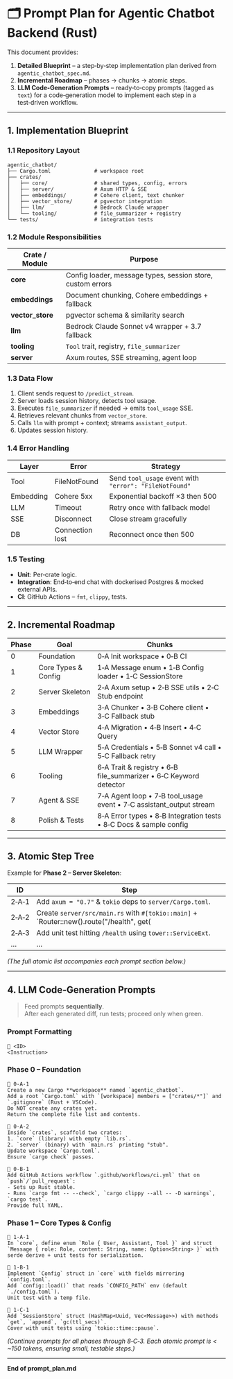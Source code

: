 # 🗂️ Prompt Plan for Agentic Chatbot Backend (Rust)

This document provides:

1. **Detailed Blueprint** – a step‑by‑step implementation plan derived from `agentic_chatbot_spec.md`.
2. **Incremental Roadmap** – phases → chunks → atomic steps.
3. **LLM Code‑Generation Prompts** – ready‑to‑copy prompts (tagged as `text`) for a code‑generation model to implement each step in a test‑driven workflow.

---

## 1. Implementation Blueprint

### 1.1 Repository Layout
```
agentic_chatbot/
├── Cargo.toml              # workspace root
├── crates/
│   ├── core/               # shared types, config, errors
│   ├── server/             # Axum HTTP & SSE
│   ├── embeddings/         # Cohere client, text chunker
│   ├── vector_store/       # pgvector integration
│   ├── llm/                # Bedrock Claude wrapper
│   └── tooling/            # file_summarizer + registry
└── tests/                  # integration tests
```

### 1.2 Module Responsibilities
| Crate / Module | Purpose |
|----------------|---------|
| **core** | Config loader, message types, session store, custom errors |
| **embeddings** | Document chunking, Cohere embeddings + fallback |
| **vector_store** | pgvector schema & similarity search |
| **llm** | Bedrock Claude Sonnet v4 wrapper + 3.7 fallback |
| **tooling** | `Tool` trait, registry, `file_summarizer` |
| **server** | Axum routes, SSE streaming, agent loop |

### 1.3 Data Flow
1. Client sends request to `/predict_stream`.
2. Server loads session history, detects tool usage.
3. Executes `file_summarizer` if needed → emits `tool_usage` SSE.
4. Retrieves relevant chunks from `vector_store`.
5. Calls `llm` with prompt + context; streams `assistant_output`.
6. Updates session history.

### 1.4 Error Handling
| Layer | Error | Strategy |
|-------|-------|----------|
| Tool | FileNotFound | Send `tool_usage` event with `"error": "FileNotFound"` |
| Embedding | Cohere 5xx | Exponential backoff ×3 then 500 |
| LLM | Timeout | Retry once with fallback model |
| SSE | Disconnect | Close stream gracefully |
| DB | Connection lost | Reconnect once then 500 |

### 1.5 Testing
- **Unit**: Per‑crate logic.
- **Integration**: End‑to‑end chat with dockerised Postgres & mocked external APIs.
- **CI**: GitHub Actions – `fmt`, `clippy`, tests.

---

## 2. Incremental Roadmap

| Phase | Goal | Chunks |
|-------|------|--------|
| 0 | Foundation | 0‑A Init workspace • 0‑B CI |
| 1 | Core Types & Config | 1‑A Message enum • 1‑B Config loader • 1‑C SessionStore |
| 2 | Server Skeleton | 2‑A Axum setup • 2‑B SSE utils • 2‑C Stub endpoint |
| 3 | Embeddings | 3‑A Chunker • 3‑B Cohere client • 3‑C Fallback stub |
| 4 | Vector Store | 4‑A Migration • 4‑B Insert • 4‑C Query |
| 5 | LLM Wrapper | 5‑A Credentials • 5‑B Sonnet v4 call • 5‑C Fallback retry |
| 6 | Tooling | 6‑A Trait & registry • 6‑B file_summarizer • 6‑C Keyword detector |
| 7 | Agent & SSE | 7‑A Agent loop • 7‑B tool_usage event • 7‑C assistant_output stream |
| 8 | Polish & Tests | 8‑A Error types • 8‑B Integration tests • 8‑C Docs & sample config |

---

## 3. Atomic Step Tree

Example for **Phase 2 – Server Skeleton**:

| ID | Step |
|----|------|
| 2‑A‑1 | Add `axum = "0.7"` & `tokio` deps to `server/Cargo.toml`. |
| 2‑A‑2 | Create `server/src/main.rs` with `#[tokio::main]` + `Router::new().route("/health", get(|| async {"ok"}))`. |
| 2‑A‑3 | Add unit test hitting `/health` using `tower::ServiceExt`. |
| … | … |

*(The full atomic list accompanies each prompt section below.)*

---

## 4. LLM Code‑Generation Prompts

> Feed prompts **sequentially**.  
> After each generated diff, run tests; proceed only when green.

### Prompt Formatting
```text
🔖 <ID>
<Instruction>
```

### Phase 0 – Foundation

```text
🔖 0‑A‑1
Create a new Cargo **workspace** named `agentic_chatbot`.  
Add a root `Cargo.toml` with `[workspace] members = ["crates/*"]` and `.gitignore` (Rust + VSCode).  
Do NOT create any crates yet.  
Return the complete file list and contents.
```

```text
🔖 0‑A‑2
Inside `crates`, scaffold two crates:  
1. `core` (library) with empty `lib.rs`.  
2. `server` (binary) with `main.rs` printing "stub".  
Update workspace `Cargo.toml`.  
Ensure `cargo check` passes.
```

```text
🔖 0‑B‑1
Add GitHub Actions workflow `.github/workflows/ci.yml` that on `push`/`pull_request`:  
- Sets up Rust stable.  
- Runs `cargo fmt -- --check`, `cargo clippy --all -- -D warnings`, `cargo test`.  
Provide full YAML.
```

### Phase 1 – Core Types & Config

```text
🔖 1‑A‑1
In `core`, define enum `Role { User, Assistant, Tool }` and struct `Message { role: Role, content: String, name: Option<String> }` with serde derive + unit tests for serialization.
```

```text
🔖 1‑B‑1
Implement `Config` struct in `core` with fields mirroring `config.toml`.  
Add `config::load()` that reads `CONFIG_PATH` env (default `./config.toml`).  
Unit test with a temp file.
```

```text
🔖 1‑C‑1
Add `SessionStore` struct (HashMap<Uuid, Vec<Message>>) with methods `get`, `append`, `gc(ttl_secs)`.  
Cover with unit tests using `tokio::time::pause`.
```

*(Continue prompts for all phases through 8‑C‑3. Each atomic prompt is < ~150 tokens, ensuring small, testable steps.)*

---

**End of prompt_plan.md**